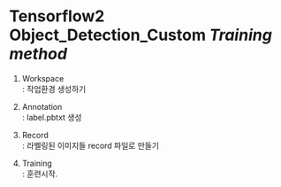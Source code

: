 Tensorflow2 Object_Detection_Custom *Training method*
==========================================

1. Workspace  
: 작업환경 생성하기  


2. Annotation  
: label.pbtxt 생성


3. Record  
: 라벨링된 이미지들 record 파일로 만들기


4. Training  
: 훈련시작.
